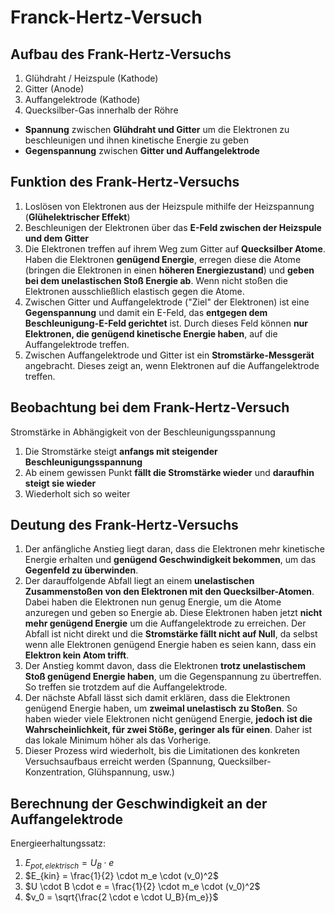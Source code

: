 # Franck-Hertz-Versuch

## Aufbau des Frank-Hertz-Versuchs

1. Glühdraht / Heizspule (Kathode)
2. Gitter (Anode)
3. Auffangelektrode (Kathode)
4. Quecksilber-Gas innerhalb der Röhre

- **Spannung** zwischen **Glühdraht und Gitter** um die Elektronen zu beschleunigen und ihnen kinetische Energie zu geben
- **Gegenspannung** zwischen **Gitter und Auffangelektrode**

## Funktion des Frank-Hertz-Versuchs

1. Loslösen von Elektronen aus der Heizspule mithilfe der Heizspannung (**Glühelektrischer Effekt**)
2. Beschleunigen der Elektronen über das **E-Feld zwischen der Heizspule und dem Gitter**
3. Die Elektronen treffen auf ihrem Weg zum Gitter auf **Quecksilber Atome**. Haben die Elektronen **genügend Energie**, erregen diese die Atome (bringen die Elektronen in einen **höheren Energiezustand**) und **geben bei dem unelastischen Stoß Energie ab**. Wenn nicht stoßen die Elektronen ausschließlich elastisch gegen die Atome.
4. Zwischen Gitter und Auffangelektrode ("Ziel" der Elektronen) ist eine **Gegenspannung** und damit ein E-Feld, das **entgegen dem Beschleunigung-E-Feld gerichtet** ist. Durch dieses Feld können **nur Elektronen, die genügend kinetische Energie haben**, auf die Auffangelektrode treffen.
5. Zwischen Auffangelektrode und Gitter ist ein **Stromstärke-Messgerät** angebracht. Dieses zeigt an, wenn Elektronen auf die Auffangelektrode treffen.

## Beobachtung bei dem Frank-Hertz-Versuch

Stromstärke in Abhängigkeit von der Beschleunigungsspannung

1. Die Stromstärke steigt **anfangs mit steigender Beschleunigungsspannung**
2. Ab einem gewissen Punkt **fällt die Stromstärke wieder** und **daraufhin steigt sie wieder**
3. Wiederholt sich so weiter

## Deutung des Frank-Hertz-Versuchs

1. Der anfängliche Anstieg liegt daran, dass die Elektronen mehr kinetische Energie erhalten und **genügend Geschwindigkeit bekommen**, um das **Gegenfeld zu überwinden**.
2. Der darauffolgende Abfall liegt an einem **unelastischen Zusammenstoßen von den Elektronen mit den Quecksilber-Atomen**. Dabei haben die Elektronen nun genug Energie, um die Atome anzuregen und geben so Energie ab. Diese Elektronen haben jetzt **nicht mehr genügend Energie** um die Auffangelektrode zu erreichen. Der Abfall ist nicht direkt und die **Stromstärke fällt nicht auf Null**, da selbst wenn alle Elektronen genügend Energie haben es seien kann, dass ein **Elektron kein Atom trifft**.
3. Der Anstieg kommt davon, dass die Elektronen **trotz unelastischem Stoß genügend Energie haben**, um die Gegenspannung zu übertreffen. So treffen sie trotzdem auf die Auffangelektrode.
4. Der nächste Abfall lässt sich damit erklären, dass die Elektronen genügend Energie haben, um **zweimal unelastisch zu Stoßen**. So haben wieder viele Elektronen nicht genügend Energie, **jedoch ist die Wahrscheinlichkeit, für zwei Stöße, geringer als für einen**. Daher ist das lokale Minimum höher als das Vorherige.
5. Dieser Prozess wird wiederholt, bis die Limitationen des konkreten Versuchsaufbaus erreicht werden (Spannung, Quecksilber-Konzentration, Glühspannung, usw.)

## Berechnung der Geschwindigkeit an der Auffangelektrode

Energieerhaltungssatz:

1. $E_{pot, elektrisch} = U_B \cdot e$
2. $E_{kin} = \frac{1}{2} \cdot m_e \cdot (v_0)^2$
3. $U \cdot B \cdot e = \frac{1}{2} \cdot m_e \cdot (v_0)^2$
4. $v_0 = \sqrt{\frac{2 \cdot e \cdot U_B}{m_e}}$
